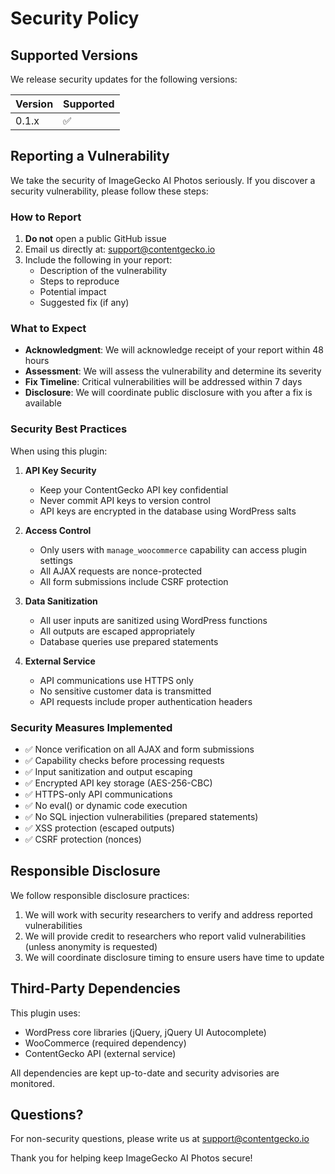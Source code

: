 # Security Policy

## Supported Versions

We release security updates for the following versions:

| Version | Supported          |
| ------- | ------------------ |
| 0.1.x   | :white_check_mark: |

## Reporting a Vulnerability

We take the security of ImageGecko AI Photos seriously. If you discover a security vulnerability, please follow these steps:

### How to Report

1. **Do not** open a public GitHub issue
2. Email us directly at: support@contentgecko.io
3. Include the following in your report:
   - Description of the vulnerability
   - Steps to reproduce
   - Potential impact
   - Suggested fix (if any)

### What to Expect

- **Acknowledgment**: We will acknowledge receipt of your report within 48 hours
- **Assessment**: We will assess the vulnerability and determine its severity
- **Fix Timeline**: Critical vulnerabilities will be addressed within 7 days
- **Disclosure**: We will coordinate public disclosure with you after a fix is available

### Security Best Practices

When using this plugin:

1. **API Key Security**
   - Keep your ContentGecko API key confidential
   - Never commit API keys to version control
   - API keys are encrypted in the database using WordPress salts

2. **Access Control**
   - Only users with `manage_woocommerce` capability can access plugin settings
   - All AJAX requests are nonce-protected
   - All form submissions include CSRF protection

3. **Data Sanitization**
   - All user inputs are sanitized using WordPress functions
   - All outputs are escaped appropriately
   - Database queries use prepared statements

4. **External Service**
   - API communications use HTTPS only
   - No sensitive customer data is transmitted
   - API requests include proper authentication headers

### Security Measures Implemented

- ✅ Nonce verification on all AJAX and form submissions
- ✅ Capability checks before processing requests
- ✅ Input sanitization and output escaping
- ✅ Encrypted API key storage (AES-256-CBC)
- ✅ HTTPS-only API communications
- ✅ No eval() or dynamic code execution
- ✅ No SQL injection vulnerabilities (prepared statements)
- ✅ XSS protection (escaped outputs)
- ✅ CSRF protection (nonces)

## Responsible Disclosure

We follow responsible disclosure practices:

1. We will work with security researchers to verify and address reported vulnerabilities
2. We will provide credit to researchers who report valid vulnerabilities (unless anonymity is requested)
3. We will coordinate disclosure timing to ensure users have time to update

## Third-Party Dependencies

This plugin uses:
- WordPress core libraries (jQuery, jQuery UI Autocomplete)
- WooCommerce (required dependency)
- ContentGecko API (external service)

All dependencies are kept up-to-date and security advisories are monitored.

## Questions?

For non-security questions, please write us at support@contentgecko.io

Thank you for helping keep ImageGecko AI Photos secure!

